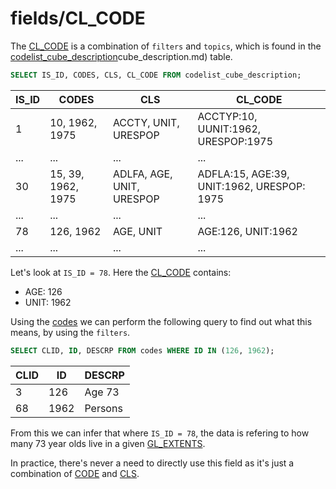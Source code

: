 # fields/CL_CODE

The [CL_CODE](cl_code.md) is a combination of `filters` and `topics`, which is found in the [codelist_cube_description](../tables/codelist)cube_description.md) table.

```sql
SELECT IS_ID, CODES, CLS, CL_CODE FROM codelist_cube_description;
```

|IS_ID|CODES|CLS|CL_CODE|
|-|-|-|-|
|1|10, 1962, 1975|ACCTY, UNIT, URESPOP|ACCTYP:10, UUNIT:1962, URESPOP:1975|
|...|...|...|...|
|30|15, 39, 1962, 1975|ADLFA, AGE, UNIT, URESPOP|ADFLA:15, AGE:39, UNIT:1962, URESPOP: 1975|
|...|...|...|...|
|78|126, 1962|AGE, UNIT|AGE:126, UNIT:1962|
|...|...|...|...|

Let's look at `IS_ID = 78`. Here the [CL_CODE](cl_code.md) contains:

- AGE: 126
- UNIT: 1962

Using the [codes](../tables/codes.md) we can perform the following query to find out what this means, by using the `filters`.

```sql
SELECT CLID, ID, DESCRP FROM codes WHERE ID IN (126, 1962);
```
|CLID|ID|DESCRP|
|-|-|-|
|3|126|Age 73|
|68|1962|Persons|

From this we can infer that where `IS_ID = 78`, the data is refering to how many 73 year olds live in a given [GL_EXTENTS](gl_extents.md).

In practice, there's never a need to directly use this field as it's just a combination of [CODE](codes.md) and [CLS](cls.md).
